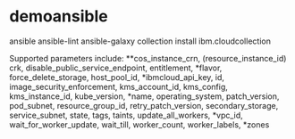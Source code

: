 # demoansible


ansible
ansible-lint
ansible-galaxy collection install ibm.cloudcollection


Supported parameters include: 
**cos_instance_crn, (resource_instance_id) 
crk, 
disable_public_service_endpoint, 
entitlement, 
*flavor, 
force_delete_storage, 
host_pool_id, 
*ibmcloud_api_key, 
id, 
image_security_enforcement, 
kms_account_id, 
kms_config, 
kms_instance_id, 
kube_version, 
*name, 
operating_system, 
patch_version, 
pod_subnet, 
resource_group_id, 
retry_patch_version, 
secondary_storage, 
service_subnet, 
state, 
tags, 
taints, 
update_all_workers, 
*vpc_id, 
wait_for_worker_update, 
wait_till, 
worker_count, 
worker_labels, 
*zones